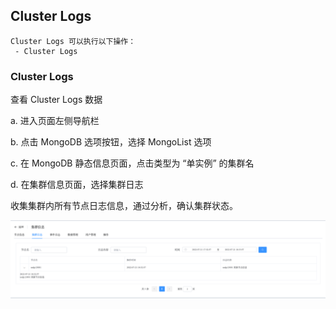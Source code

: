 ## Cluster Logs

```
Cluster Logs 可以执行以下操作：
 - Cluster Logs
```

### Cluster Logs

查看 Cluster Logs 数据

a. 进入页面左侧导航栏

b. 点击 MongoDB 选项按钮，选择 MongoList 选项

c. 在 MongoDB 静态信息页面，点击类型为 “单实例” 的集群名

d. 在集群信息页面，选择集群日志

收集集群内所有节点日志信息，通过分析，确认集群状态。

![image-20220721183319227](../../../../../images/whalealPlatformImages/MongoDB_Standalone_ClusterLogs.png)

